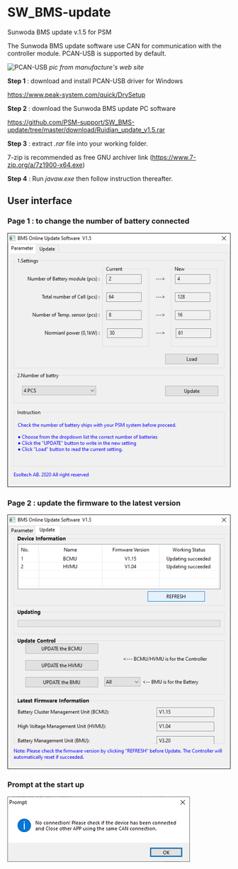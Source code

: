 # SW_BMS-update 
Sunwoda BMS update v.1.5 for PSM

The Sunwoda BMS update software use CAN for communication with the controller module. PCAN-USB is supported by default. 

![PCAN-USB](https://www.peak-system.com/uploads/tx_commerce/rte/RTEmagicC_PCAN-USB_Group_2014.jpg.jpg)
*pic from manufacture's web site*

**Step 1** : download and install PCAN-USB driver for Windows

https://www.peak-system.com/quick/DrvSetup

**Step 2** : download the Sunwoda BMS update PC software

https://github.com/PSM-support/SW_BMS-update/tree/master/download/Ruidian_update_v1.5.rar

**Step 3** : extract *.rar* file into your working folder. 

7-zip is recommended as free GNU archiver link (https://www.7-zip.org/a/7z1900-x64.exe)

**Step 4** : Run *javaw.exe* then follow instruction thereafter. 

## User interface
### Page 1 : to change the number of battery connected
![SM snapshot](/pic/SU_BMS-P1.png)

### Page 2 : update the firmware to the latest version
![SM snapshot](/pic/SU_BMS-P2.png)

### Prompt at the start up
![SM snapshot](/pic/SU_BMS-note1.png)

